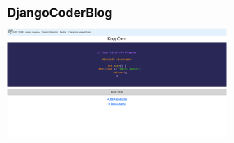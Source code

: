 # DjangoCoderBlog

![Img](https://github.com/AlexProgramep/DjangoCoderBlog/raw/master/DjangoBlog.png)
